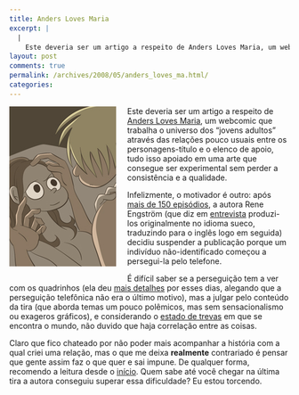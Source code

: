 ```yaml
---
title: Anders Loves Maria
excerpt: |
  |
    Este deveria ser um artigo a respeito de Anders Loves Maria, um webcomic que trabalha o universo dos "jovens adultos" através das relações pouco usuais entre os personagens-título e o elenco de apoio, tudo isso apoiado em uma arte que...
layout: post
comments: true
permalink: /archives/2008/05/anders_loves_ma.html/
categories:
---
```

<span class="mt-enclosure mt-enclosure-image"><img title="Cena de Anders Loves Maria, por Rene Engström" src="/archives/img/2008-02-07.png" width="192" height="287" class="mt-image-left" style="float: left; margin: 0 20px 20px 0;" /></span>Este deveria ser um artigo a respeito de [Anders Loves Maria][1], um webcomic que trabalha o universo dos &#8220;jovens adultos&#8221; através das relações pouco usuais entre os personagens-título e o elenco de apoio, tudo isso apoiado em uma arte que consegue ser experimental sem perder a consistência e a qualidade.

Infelizmente, o motivador é outro: após [mais de 150 episódios][2], a autora Rene Engström (que diz em [entrevista][3] produzi-los originalmente no idioma sueco, traduzindo para o inglês logo em seguida) decidiu suspender a publicação porque um indivíduo não-identificado começou a persegui-la pelo telefone.

É difícil saber se a perseguição tem a ver com os quadrinhos (ela deu [mais detalhes][4] por esses dias, alegando que a perseguição telefônica não era o último motivo), mas a julgar pelo conteúdo da tira (que aborda temas um pouco polêmicos, mas sem sensacionalismo ou exageros gráficos), e considerando o [estado de trevas][5] em que se encontra o mundo, não duvido que haja correlação entre as coisas.

Claro que fico chateado por não poder mais acompanhar a história com a qual criei uma relação, mas o que me deixa **realmente** contrariado é pensar que gente assim faz o que quer e sai impune. De qualquer forma, recomendo a leitura desde o [início][6]. Quem sabe até você chegar na última tira a autora conseguiu superar essa dificuldade? Eu estou torcendo.

 [1]: http://anderslovesmaria.reneengstrom.com/
 [2]: http://anderslovesmaria.reneengstrom.com/narchives.php
 [3]: http://www.comicmix.com/news/2008/03/07/rene-engstrom-on-anders-loves-maria/
 [4]: http://eggstorm.livejournal.com/2335.html
 [5]: http://observatorio.ultimosegundo.ig.com.br/artigos.asp?cod=278OFC001
 [6]: http://anderslovesmaria.reneengstrom.com/2006/09/11/2006-09-11/
